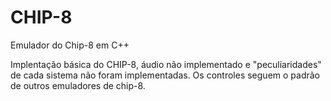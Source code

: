 # CHIP-8
Emulador do Chip-8 em C++

Implentação básica do CHIP-8, áudio não implementado e "peculiaridades" de cada sistema não foram implementadas.
Os controles seguem o padrão de outros emuladores de chip-8.
